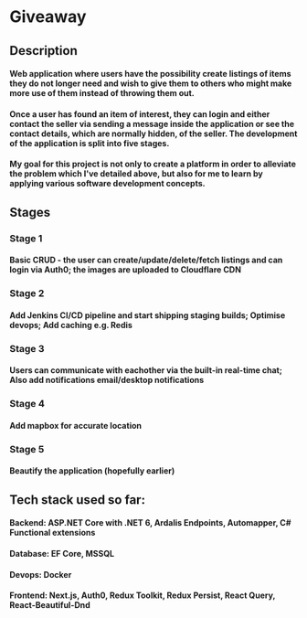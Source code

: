 # Giveaway

## Description 

#### Web application where users have the possibility create listings of items they do not longer need and wish to give them to others who might make more use of them instead of throwing them out. 

#### Once a user has found an item of interest, they can login and either contact the seller via sending a message inside the application or see the contact details, which are normally hidden, of the seller. The development of the application is split into five stages.

#### My goal for this project is not only to create a platform in order to alleviate the problem which I've detailed above, but also for me to learn by applying various software development concepts.

## Stages

### Stage 1
#### Basic CRUD - the user can create/update/delete/fetch listings and can login via Auth0; the images are uploaded to Cloudflare CDN

### Stage 2
#### Add Jenkins CI/CD pipeline and start shipping staging builds; Optimise devops; Add caching e.g. Redis

### Stage 3
#### Users can communicate with eachother via the built-in real-time chat; Also add notifications email/desktop notifications

### Stage 4 
#### Add mapbox for accurate location

### Stage 5 
#### Beautify the application (hopefully earlier)


## Tech stack used so far: 
#### Backend: ASP.NET Core with .NET 6, Ardalis Endpoints, Automapper, C# Functional extensions
#### Database: EF Core, MSSQL
#### Devops: Docker
#### Frontend: Next.js, Auth0, Redux Toolkit, Redux Persist, React Query, React-Beautiful-Dnd
